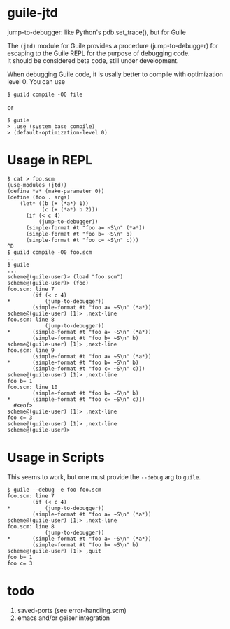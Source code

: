 # guile-jtd
jump-to-debugger: like Python's pdb.set_trace(), but for Guile

The `(jtd)` module for Guile provides a procedure (jump-to-debugger) 
for escaping to the Guile REPL for the purpose of debugging code.  
It should be considered beta code, still under development.

When debugging Guile code, it is usally better to compile with 
optimization level 0. You can use
```
$ guild compile -O0 file
```
or
```
$ guile
> ,use (system base compile)
> (default-optimization-level 0)
```

# Usage in REPL
```
$ cat > foo.scm
(use-modules (jtd))
(define *a* (make-parameter 0))
(define (foo . args)
    (let* ((b (+ (*a*) 1))
           (c (+ (*a*) b 2)))
      (if (< c 4)
          (jump-to-debugger))
      (simple-format #t "foo a= ~S\n" (*a*))
      (simple-format #t "foo b= ~S\n" b)
      (simple-format #t "foo c= ~S\n" c)))
^D
$ guild compile -O0 foo.scm
...
$ guile
...
scheme@(guile-user)> (load "foo.scm")
scheme@(guile-user)> (foo)
foo.scm: line 7
        (if (< c 4)
*           (jump-to-debugger))
        (simple-format #t "foo a= ~S\n" (*a*))
scheme@(guile-user) [1]> ,next-line
foo.scm: line 8
            (jump-to-debugger))
*       (simple-format #t "foo a= ~S\n" (*a*))
        (simple-format #t "foo b= ~S\n" b)
scheme@(guile-user) [1]> ,next-line
foo.scm: line 9
        (simple-format #t "foo a= ~S\n" (*a*))
*       (simple-format #t "foo b= ~S\n" b)
        (simple-format #t "foo c= ~S\n" c)))
scheme@(guile-user) [1]> ,next-line
foo b= 1
foo.scm: line 10
        (simple-format #t "foo b= ~S\n" b)
*       (simple-format #t "foo c= ~S\n" c)))
  #<eof>
scheme@(guile-user) [1]> ,next-line
foo c= 3
scheme@(guile-user) [1]> ,next-line
scheme@(guile-user)> 

```

# Usage in Scripts

This seems to work, but one must provide the `--debug` arg to `guile`.
```
$ guile --debug -e foo foo.scm
foo.scm: line 7
        (if (< c 4)
*           (jump-to-debugger))
        (simple-format #t "foo a= ~S\n" (*a*))
scheme@(guile-user) [1]> ,next-line
foo.scm: line 8
            (jump-to-debugger))
*       (simple-format #t "foo a= ~S\n" (*a*))
        (simple-format #t "foo b= ~S\n" b)
scheme@(guile-user) [1]> ,quit
foo b= 1
foo c= 3
```

# todo
1) saved-ports (see error-handling.scm)
2) emacs and/or geiser integration

